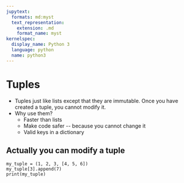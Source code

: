 ```yaml
---
jupytext:
  formats: md:myst
  text_representation:
    extension: .md
    format_name: myst
kernelspec:
  display_name: Python 3
  language: python
  name: python3
---
```



# Tuples
- Tuples just like lists except that they are immutable. Once you have created a tuple, you cannot modify it. 
- Why use them?
  - Faster than lists
  - Make code safer -- because you cannot change it
  - Valid keys in a dictionary


## Actually you can modify a tuple

```{code-cell} ipython3
my_tuple = (1, 2, 3, [4, 5, 6])
my_tuple[3].append(7)
print(my_tuple)
```

